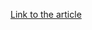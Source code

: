 [Link to the article](https://www.mcafee.com/blogs/other-blogs/mcafee-labs/mcafee-atr-thinks-in-graphs/)
